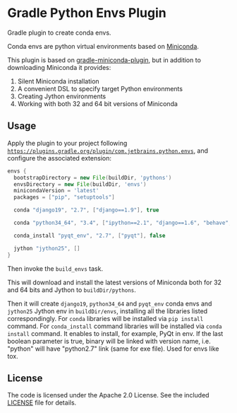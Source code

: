Gradle Python Envs Plugin
========================

Gradle plugin to create conda envs.

Conda envs are python virtual environments based on [Miniconda](http://conda.pydata.org/miniconda.html).

This plugin is based on [gradle-miniconda-plugin](https://github.com/palantir/gradle-miniconda-plugin),
but in addition to downloading Miniconda it provides:

1. Silent Miniconda installation
2. A convenient DSL to specify target Python environments 
3. Creating Jython environments
4. Working with both 32 and 64 bit versions of Miniconda

Usage
-----
                                                
Apply the plugin to your project following
[`https://plugins.gradle.org/plugin/com.jetbrains.python.envs`](https://plugins.gradle.org/plugin/com.jetbrains.python.envs),
and configure the associated extension:

```gradle
envs {
  bootstrapDirectory = new File(buildDir, 'pythons')
  envsDirectory = new File(buildDir, 'envs')
  minicondaVersion = 'latest'
  packages = ["pip", "setuptools"]

  conda "django19", "2.7", ["django==1.9"], true

  conda "python34_64", "3.4", ["ipython==2.1", "django==1.6", "behave", "jinja2", "tox==2.0"], true

  conda_install "pyqt_env", "2.7", ["pyqt"], false

  jython "jython25", []
}
```

Then invoke the `build_envs` task. 

This will download and install the latest versions of Miniconda both for 32 and 64 bits and Jython to 
`buildDir/pythons`.

Then it will create `django19`, `python34_64` and `pyqt_env` conda envs and `jython25` Jython env in `buildDir/envs`,
installing all the libraries listed correspondingly.
For `conda` libraries will be installed via `pip install` command.
For `conda_install` command libraries will be installed via `conda install` command. It enables to install, for example,
PyQt in env.
If the last boolean parameter is true, binary will be linked with version name, i.e. "python" will have "python2.7"
link (same for exe file). Used for envs like tox.


License
-------

The code is licensed under the Apache 2.0 License. See the included
[LICENSE](LICENSE) file for details.

